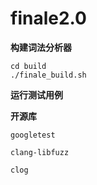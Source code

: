 <!--
 * @Author: LiuHao
 * @Date: 2024-05-02 12:21:47
 * @Description: 
-->
# finale2.0

**构建词法分析器**

```shell
cd build
./finale_build.sh
```

**运行测试用例**


**开源库**

`googletest`

`clang-libfuzz`

`clog`